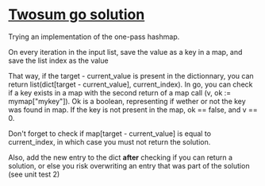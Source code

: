 # [Twosum go solution](https://leetcode.com/problems/two-sum/)

Trying an implementation of the one-pass hashmap.

On every iteration in the input list, save the value as a key in a map, and save the list index as the value

That way, if the target - current_value is present in the dictionnary, you can return list(dict[target - current_value], current_index). In go, you can check if a key exists in a map with the second return of a map call (v, ok := mymap["mykey"]). Ok is a boolean, representing if wether or not the key was found in map. If the key is not present in the map, ok == false, and v == 0.

Don't forget to check if map[target - current_value] is equal to current_index, in which case you must not return the solution.

Also, add the new entry to the dict **after** checking if you can return a solution, or else you risk overwriting an entry that was part of the solution (see unit test 2)